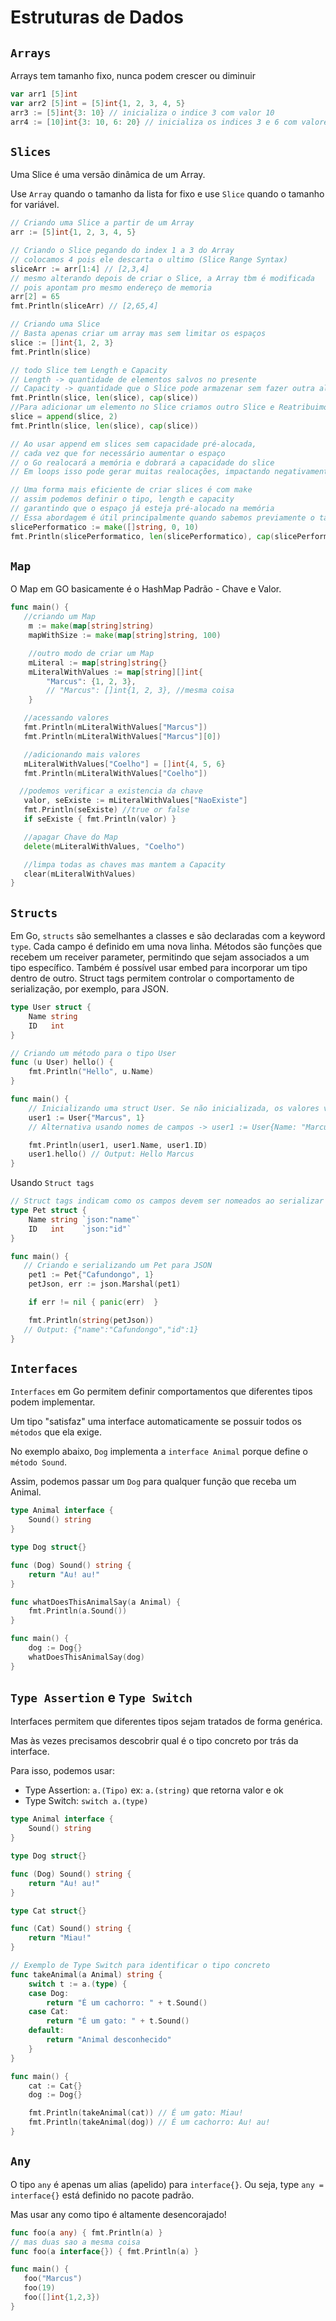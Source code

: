 # Estruturas de Dados

## `Arrays`

Arrays tem tamanho fixo, nunca podem crescer ou diminuir

```go
var arr1 [5]int
var arr2 [5]int = [5]int{1, 2, 3, 4, 5}
arr3 := [5]int{3: 10} // inicializa o indice 3 com valor 10
arr4 := [10]int{3: 10, 6: 20} // inicializa os indices 3 e 6 com valores 10 e 20
```

## `Slices`

Uma Slice é uma versão dinâmica de um Array.

Use `Array` quando o tamanho da lista for fixo e use `Slice` quando o tamanho for variável.

```go
// Criando uma Slice a partir de um Array
arr := [5]int{1, 2, 3, 4, 5}

// Criando o Slice pegando do index 1 a 3 do Array
// colocamos 4 pois ele descarta o ultimo (Slice Range Syntax)
sliceArr := arr[1:4] // [2,3,4]
// mesmo alterando depois de criar o Slice, a Array tbm é modificada
// pois apontam pro mesmo endereço de memoria
arr[2] = 65
fmt.Println(sliceArr) // [2,65,4]

// Criando uma Slice
// Basta apenas criar um array mas sem limitar os espaços
slice := []int{1, 2, 3}
fmt.Println(slice)

// todo Slice tem Length e Capacity
// Length -> quantidade de elementos salvos no presente
// Capacity -> quantidade que o Slice pode armazenar sem fazer outra alocação
fmt.Println(slice, len(slice), cap(slice))
//Para adicionar um elemento no Slice criamos outro Slice e Reatribuimos
slice = append(slice, 2)
fmt.Println(slice, len(slice), cap(slice))

// Ao usar append em slices sem capacidade pré-alocada,
// cada vez que for necessário aumentar o espaço
// o Go realocará a memória e dobrará a capacidade do slice
// Em loops isso pode gerar muitas realocações, impactando negativamente a performance

// Uma forma mais eficiente de criar slices é com make
// assim podemos definir o tipo, length e capacity
// garantindo que o espaço já esteja pré-alocado na memória
// Essa abordagem é útil principalmente quando sabemos previamente o tamanho do Slice
slicePerformatico := make([]string, 0, 10)
fmt.Println(slicePerformatico, len(slicePerformatico), cap(slicePerformatico))
```

## `Map`

O Map em GO basicamente é o HashMap Padrão - Chave e Valor.

```go
func main() {
   //criando um Map
	m := make(map[string]string)
	mapWithSize := make(map[string]string, 100)

	//outro modo de criar um Map
	mLiteral := map[string]string{}
	mLiteralWithValues := map[string][]int{
		"Marcus": {1, 2, 3},
		// "Marcus": []int{1, 2, 3}, //mesma coisa
	}

   //acessando valores
   fmt.Println(mLiteralWithValues["Marcus"])
   fmt.Println(mLiteralWithValues["Marcus"][0])

   //adicionando mais valores
   mLiteralWithValues["Coelho"] = []int{4, 5, 6}
   fmt.Println(mLiteralWithValues["Coelho"])

  //podemos verificar a existencia da chave
   valor, seExiste := mLiteralWithValues["NaoExiste"]
   fmt.Println(seExiste) //true or false
   if seExiste { fmt.Println(valor)	}

   //apagar Chave do Map
   delete(mLiteralWithValues, "Coelho")

   //limpa todas as chaves mas mantem a Capacity
   clear(mLiteralWithValues)
}
```

## `Structs`

Em Go, `structs` são semelhantes a classes e são declaradas com a keyword `type`. Cada campo é definido em uma nova linha. Métodos são funções que recebem um receiver parameter, permitindo que sejam associados a um tipo específico. Também é possível usar embed para incorporar um tipo dentro de outro. Struct tags permitem controlar o comportamento de serialização, por exemplo, para JSON.

```go
type User struct {
	Name string
	ID   int
}

// Criando um método para o tipo User
func (u User) hello() {
	fmt.Println("Hello", u.Name)
}

func main() {
	// Inicializando uma struct User. Se não inicializada, os valores virão zerados
	user1 := User{"Marcus", 1}
	// Alternativa usando nomes de campos -> user1 := User{Name: "Marcus", ID: 1}

	fmt.Println(user1, user1.Name, user1.ID)
	user1.hello() // Output: Hello Marcus
}
```

Usando `Struct tags`

```go
// Struct tags indicam como os campos devem ser nomeados ao serializar para JSON
type Pet struct {
	Name string `json:"name"`
	ID   int    `json:"id"`
}

func main() {
   // Criando e serializando um Pet para JSON
	pet1 := Pet{"Cafundongo", 1}
	petJson, err := json.Marshal(pet1)

	if err != nil { panic(err)	}

	fmt.Println(string(petJson))
   // Output: {"name":"Cafundongo","id":1}
}
```

## `Interfaces`

`Interfaces` em Go permitem definir comportamentos que diferentes tipos podem implementar.

Um tipo "satisfaz" uma interface automaticamente se possuir todos os `métodos` que ela exige.

No exemplo abaixo, `Dog` implementa a `interface Animal` porque define o `método Sound`.

Assim, podemos passar um `Dog` para qualquer função que receba um Animal.

```go
type Animal interface {
	Sound() string
}

type Dog struct{}

func (Dog) Sound() string {
	return "Au! au!"
}

func whatDoesThisAnimalSay(a Animal) {
	fmt.Println(a.Sound())
}

func main() {
	dog := Dog{}
	whatDoesThisAnimalSay(dog)
}
```
## `Type Assertion` e `Type Switch`

Interfaces permitem que diferentes tipos sejam tratados de forma genérica.

Mas às vezes precisamos descobrir qual é o tipo concreto por trás da interface.

Para isso, podemos usar:
- Type Assertion: `a.(Tipo)` ex: `a.(string)` que retorna valor e ok
- Type Switch: `switch a.(type)`

```go
type Animal interface {
	Sound() string
}

type Dog struct{}

func (Dog) Sound() string {
	return "Au! au!"
}

type Cat struct{}

func (Cat) Sound() string {
	return "Miau!"
}

// Exemplo de Type Switch para identificar o tipo concreto
func takeAnimal(a Animal) string {
	switch t := a.(type) {
	case Dog:
		return "É um cachorro: " + t.Sound()
	case Cat:
		return "É um gato: " + t.Sound()
	default:
		return "Animal desconhecido"
	}
}

func main() {
	cat := Cat{}
	dog := Dog{}

	fmt.Println(takeAnimal(cat)) // É um gato: Miau!
	fmt.Println(takeAnimal(dog)) // É um cachorro: Au! au!
}
```



## `Any`

O tipo `any` é apenas um alias (apelido) para `interface{}`. Ou seja, type `any = interface{}` está definido no pacote padrão.

Mas usar any como tipo é altamente desencorajado!

```go
func foo(a any) { fmt.Println(a) }
// mas duas sao a mesma coisa
func foo(a interface{}) { fmt.Println(a) }

func main() {
   foo("Marcus")
   foo(19)
   foo([]int{1,2,3})
}
```
